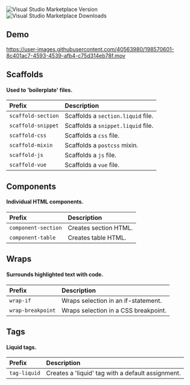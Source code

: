 ![Visual Studio Marketplace Version](https://img.shields.io/visual-studio-marketplace/v/Shape.shape-shopify-snippets?color=66FC6F&style=flat-square)
![Visual Studio Marketplace Downloads](https://img.shields.io/visual-studio-marketplace/d/Shape.shape-shopify-snippets?color=66FC6F&style=flat-square)

## Demo

https://user-images.githubusercontent.com/40563980/198570601-8c401ac7-4593-4539-afb4-c75d314eb78f.mov

## Scaffolds
#### Used to 'boilerplate' files.

| Prefix | Description
| :------------- | :------------- |
| `scaffold-section` | Scaffolds a `section.liquid` file.
| `scaffold-snippet` | Scaffolds a `snippet.liquid` file.
| `scaffold-css` | Scaffolds a `css` file.
| `scaffold-mixin` | Scaffolds a `postcss` mixin.
| `scaffold-js` | Scaffolds a `js` file.
| `scaffold-vue` | Scaffolds a `vue` file.

## Components
#### Individual HTML components.

| Prefix | Description
| :------------- | :------------- |
| `component-section` | Creates section HTML.
| `component-table` | Creates table HTML.

## Wraps
#### Surrounds highlighted text with code.

| Prefix | Description
| :------------- | :------------- |
| `wrap-if` | Wraps selection in an if-statement.
| `wrap-breakpoint` | Wraps selection in a CSS breakpoint.

## Tags
#### Liquid tags.

| Prefix | Description
| :------------- | :------------- |
| `tag-liquid` | Creates a 'liquid' tag with a default assignment.
